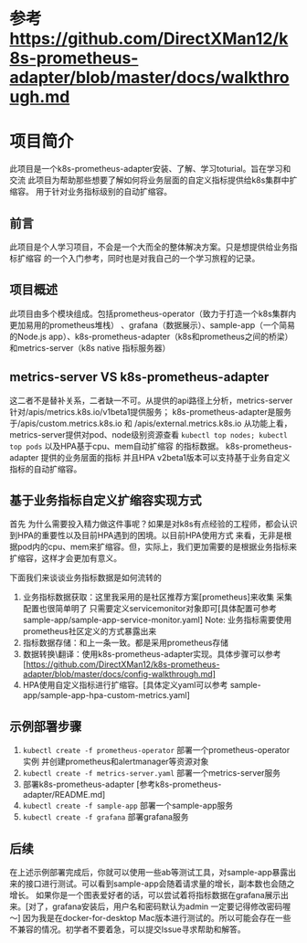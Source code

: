 # 参考 https://github.com/DirectXMan12/k8s-prometheus-adapter/blob/master/docs/walkthrough.md

项目简介
==========================

此项目是一个k8s-prometheus-adapter安装、了解、学习toturial。旨在学习和交流
此项目为帮助那些想要了解如何将业务层面的自定义指标提供给k8s集群中扩缩容。
用于针对业务指标级别的自动扩缩容。

前言
---------------------

此项目是个人学习项目，不会是一个大而全的整体解决方案。只是想提供给业务指标扩缩容
的一个入门参考，同时也是对我自己的一个学习旅程的记录。


项目概述
---------------------
此项目由多个模块组成。包括prometheus-operator（致力于打造一个k8s集群内更加易用的prometheus堆栈）
、grafana（数据展示）、sample-app（一个简易的Node.js app）、k8s-prometheus-adapter（k8s和prometheus之间的桥梁）
和metrics-server（k8s native 指标服务器）


metrics-server VS k8s-prometheus-adapter
---------------------

这二者不是替补关系，二者缺一不可。从提供的api路径上分析，metrics-server针对/apis/metrics.k8s.io/v1beta1提供服务；
k8s-prometheus-adapter是服务于/apis/custom.metrics.k8s.io 和 /apis/external.metrics.k8s.io
从功能上看，metrics-server提供对pod、node级别资源查看 `kubectl top nodes; kubectl top pods` 以及HPA基于cpu、mem自动扩缩容
的指标数据。 k8s-prometheus-adapter 提供的业务层面的指标 并且HPA v2beta1版本可以支持基于业务自定义指标的自动扩缩容。


基于业务指标自定义扩缩容实现方式
---------------------

首先 为什么需要投入精力做这件事呢？如果是对k8s有点经验的工程师，都会认识到HPA的重要性以及目前HPA遇到的困境。以目前HPA使用方式
来看，无非是根据pod内的cpu、mem来扩缩容。但，实际上，我们更加需要的是根据业务指标来扩缩容，这样才会更加有意义。

下面我们来谈谈业务指标数据是如何流转的
1. 业务指标数据获取：这里我采用的是社区推荐方案[prometheus]来收集 采集配置也很简单明了 只需要定义servicemonitor对象即可[具体配置可参考 sample-app/sample-app-service-monitor.yaml] Note: 业务指标需要使用prometheus社区定义的方式暴露出来
2. 指标数据存储：和上一条一致。都是采用prometheus存储
3. 数据转换\翻译：使用k8s-prometheus-adapter实现。具体步骤可以参考[https://github.com/DirectXMan12/k8s-prometheus-adapter/blob/master/docs/config-walkthrough.md]
4. HPA使用自定义指标进行扩缩容。[具体定义yaml可以参考 sample-app/sample-app-hpa-custom-metrics.yaml]


示例部署步骤
---------------------

1. `kubectl create -f prometheus-operator`  部署一个prometheus-operator实例 并创建prometheus和alertmanager等资源对象
2. `kubectl create -f metrics-server.yaml` 部署一个metrics-server服务
3. 部署k8s-prometheus-adapter [参考k8s-prometheus-adapter/README.md] 
4. `kubectl create -f sample-app` 部署一个sample-app服务
5. `kubectl create -f grafana` 部署grafana服务


后续
---------------------

在上述示例部署完成后，你就可以使用一些ab等测试工具，对sample-app暴露出来的接口进行测试。可以看到sample-app会随着请求量的增长，副本数也会随之增长。
如果你是一个图表爱好者的话，可以尝试着将指标数据在grafana展示出来。[对了，grafana安装后，用户名和密码默认为admin 一定要记得修改密码喔～]
因为我是在docker-for-desktop Mac版本进行测试的。所以可能会存在一些不兼容的情况。初学者不要着急，可以提交Issue寻求帮助和解答。
